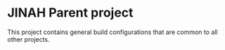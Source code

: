 JINAH Parent project
====================

This project contains general build configurations that are common to all other projects.
